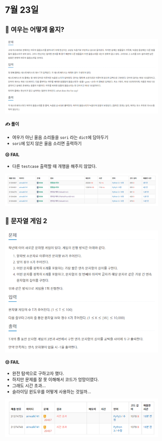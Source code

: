 # 7월 23일

## 🚩 여우는 어떻게 울지?

[![image-20210723123541591](README.assets/image-20210723123541591.png)](https://www.acmicpc.net/problem/9536)



#### ✍ 풀이

- 여우가 아닌 울음 소리들을 `sori` 라는 `dict`에 담아두기
- `sori`에 있지 않은 울음 소리면 출력하기



#### 😒 FAIL

- 다른 `testcase` 출력할 때 개행을 해주지 않았다.



![image-20210723123735512](README.assets/image-20210723123735512.png)



## 🚩 문자열 게임 2

[![image-20210723214230134](README.assets/image-20210723214230134.png)](https://www.acmicpc.net/problem/20437)



#### 😒 FAIL

- 완전 탐색으로 구하고자 했다.
- 하지만 문제를 잘 못 이해해서 코드가 엉망이였다.
- 그래도 시간 초과...
- 슬라이딩 윈도우를 어떻게 사용하는 것일까...

![image-20210723214346527](README.assets/image-20210723214346527.png)




